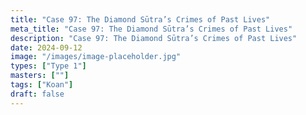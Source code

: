 ```yaml
---
title: "Case 97: The Diamond Sūtra’s Crimes of Past Lives"
meta_title: "Case 97: The Diamond Sūtra’s Crimes of Past Lives"
description: "Case 97: The Diamond Sūtra’s Crimes of Past Lives"
date: 2024-09-12
image: "/images/image-placeholder.jpg"
types: ["Type 1"]
masters: [""]
tags: ["Koan"]
draft: false
---
```


